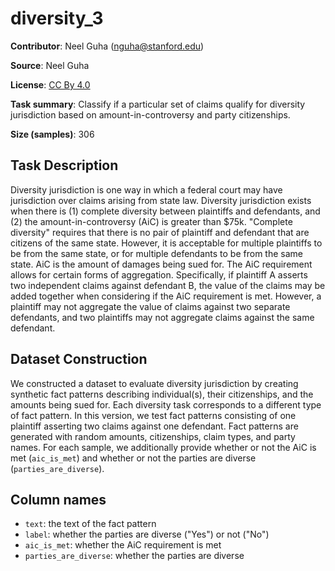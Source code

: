 # diversity_3 
 **Contributor**: Neel Guha (nguha@stanford.edu)
 
 **Source**: Neel Guha
 
 **License**: [CC By 4.0](https://creativecommons.org/licenses/by/4.0/)
 
 **Task summary**: Classify if a particular set of claims qualify for diversity jurisdiction based on amount-in-controversy and party citizenships.
 
 **Size (samples)**: 306
 
 ## Task Description
 
 Diversity jurisdiction is one way in which a federal court may have jurisdiction over claims arising from state law. Diversity jurisdiction exists when there is (1) complete diversity between plaintiffs and defendants, and (2) the amount-in-controversy (AiC) is greater than \$75k.
 "Complete diversity" requires that there is no pair of plaintiff and defendant that are citizens of the same state. However, it is acceptable for multiple plaintiffs to be from the same state, or for multiple defendants to be from the same state. AiC is the amount of damages being sued for. The AiC requirement allows for certain forms of aggregation. Specifically, if plaintiff A asserts two independent claims against defendant B, the value of the claims may be added together when considering if the AiC requirement is met. However, a plaintiff may not aggregate the value of claims against two separate defendants, and two plaintiffs may not aggregate claims against the same defendant.
 
 ## Dataset Construction
 
 We constructed a dataset to evaluate diversity jurisdiction by creating synthetic fact patterns describing individual(s), their citizenships, and the amounts being sued for. Each diversity task corresponds to a different type of fact pattern. In this version, we test fact patterns consisting of one plaintiff asserting two claims against one defendant. Fact patterns are generated with random amounts, citizenships, claim types, and party names. For each sample, we additionally provide whether or not the AiC is met (`aic_is_met`) and whether or not the parties are diverse (`parties_are_diverse`).
 
 ## Column names
 
 - `text`: the text of the fact pattern
 - `label`: whether the parties are diverse ("Yes") or not ("No")
 - `aic_is_met`: whether the AiC requirement is met
 - `parties_are_diverse`: whether the parties are diverse
